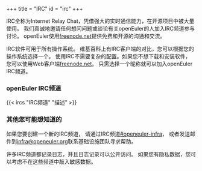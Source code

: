 +++
title = "IRC"
id = "irc"
+++

IRC全称为Internet Relay Chat，凭借强大的实时通信能力，在开源项目中被大量使用。
我们真诚地邀请任何想问问题或谈论有关openEuler的人加入IRC频道参与讨论。
openEuler使用[freenode.net](https://freenode.net/)提供免费和开源的沟通和交流。

IRC软件可用于所有操作系统。
维基百科上有IRC客户端的对比，您可以根据您的操作系统选择一个。
使用IRC不需要复杂的配置。如果您不想下载和安装软件，
您可以使用Web客户端[freenode.net](https://freenode.net/)。
只需选择一个昵称就可以加入openEuler IRC频道。

### openEuler IRC频道

{{< ircs "IRC频道" "描述" >}}

### 其他您可能想知道的

如果您要创建一个新的IRC频道，
请通过IRC频道[#openeuler-infra](https://webchat.freenode.net/#openeuler)，
或者发送邮件到<infra@openeuler.org>联系基础设施团队寻求帮助。

许多IRC频道都记录日志，并且日志记录可以公开访问。
如果您有隐私数据，您可以考虑不在这些频道中敲入敏感数据。
